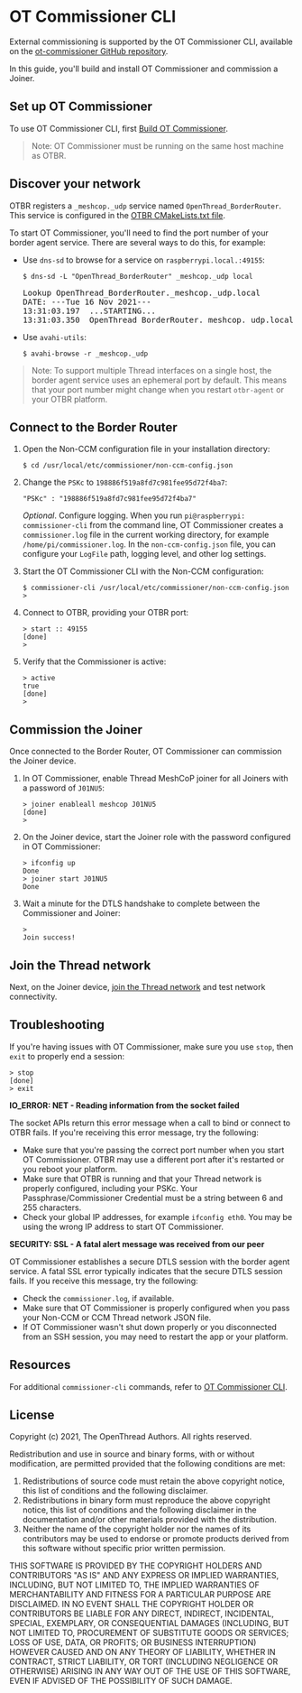 #  OT Commissioner CLI

External commissioning is supported by the OT Commissioner CLI, available
on the [ot-commissioner GitHub repository](https://github.com/openthread/ot-commissioner).

In this guide, you'll build and install OT Commissioner and commission a Joiner.

## Set up OT Commissioner

To use OT Commissioner CLI, first [Build OT Commissioner](https://openthread.io/guides/commissioner/build).

> Note: OT Commissioner must be running on the same host machine as OTBR.

## Discover your network

OTBR registers a `_meshcop._udp` service named `OpenThread_BorderRouter`. This
service is configured in the [OTBR CMakeLists.txt file](https://github.com/openthread/ot-br-posix/blob/main/CMakeLists.txt#L36).

To start OT Commissioner, you'll need to find the port number of your border
agent service. There are several ways to do this, for example:

*   Use `dns-sd` to browse for a service on `raspberrypi.local.:49155`:

    ```
    $ dns-sd -L "OpenThread_BorderRouter" _meshcop._udp local
    ```

    <pre>
    Lookup OpenThread_BorderRouter._meshcop._udp.local
    DATE: ---Tue 16 Nov 2021---
    13:31:03.197  ...STARTING...
    13:31:03.350  OpenThread_BorderRouter._meshcop._udp.local. can be reached at raspberrypi.local.:49155 (interface 3)
    </pre>

*   Use `avahi-utils`:

    ```
    $ avahi-browse -r _meshcop._udp
    ```

> Note: To support multiple Thread interfaces on a single host, the border agent
service uses an ephemeral port by default. This means that your port number
might change when you restart `otbr-agent` or your OTBR platform.

## Connect to the Border Router

1.  Open the Non-CCM configuration file in your installation directory:

    ```
    $ cd /usr/local/etc/commissioner/non-ccm-config.json
    ```

1.  Change the `PSKc` to `198886f519a8fd7c981fee95d72f4ba7`:

    ```
    "PSKc" : "198886f519a8fd7c981fee95d72f4ba7"
    ```

    _Optional_. Configure logging. When you run `pi@raspberrypi: commissioner-cli`
    from the command line, OT Commissioner creates a `commissioner.log` file in
    the current working directory, for example `/home/pi/commissioner.log`. In
    the `non-ccm-config.json` file, you can configure your `LogFile` path,
    logging level, and other log settings.

1.  Start the OT Commissioner CLI with the Non-CCM configuration:

    ```
    $ commissioner-cli /usr/local/etc/commissioner/non-ccm-config.json
    > 
    ```

1.  Connect to OTBR, providing your OTBR port:

    ```
    > start :: 49155
    [done]
    >
    ```

1.  Verify that the Commissioner is active:

    ```
    > active
    true
    [done]
    > 
    ```

## Commission the Joiner

Once connected to the Border Router, OT Commissioner can commission the Joiner
device.

1.  In OT Commissioner, enable Thread MeshCoP joiner for all Joiners with a
    password of `J01NU5`:
    ```
    > joiner enableall meshcop J01NU5
    [done]
    > 
    ```

1.  On the Joiner device, start the Joiner role with the password configured in
    OT Commissioner:
    ```
    > ifconfig up
    Done
    > joiner start J01NU5
    Done
    ```

1.  Wait a minute for the DTLS handshake to complete between the Commissioner
    and Joiner:
    ```
    > 
    Join success!
    ```

## Join the Thread network

Next, on the Joiner device, [join the Thread network](join.md) and test network
connectivity.

## Troubleshooting

If you're having issues with OT Commissioner, make sure you use `stop`, then
`exit` to properly end a session:

```
> stop
[done]
> exit
```

**IO_ERROR: NET - Reading information from the socket failed**

The socket APIs return this error message when a call to bind or connect to OTBR
fails. If you're receiving this error message, try the following:

*   Make sure that you're passing the correct port number when you start OT
    Commissioner. OTBR may use a different port after it's restarted or you
    reboot your platform.
*   Make sure that OTBR is running and that your Thread network is properly
    configured, including your PSKc. Your Passphrase/Commissioner Credential
    must be a string between 6 and 255 characters.
*   Check your global IP addresses, for example `ifconfig eth0`. You may be
    using the wrong IP address to start OT Commissioner.

**SECURITY: SSL - A fatal alert message was received from our peer**

OT Commissioner establishes a secure DTLS session with the border agent service.
A fatal SSL error typically indicates that the secure DTLS session fails. If you
receive this message, try the following:

*   Check the `commissioner.log`, if available.
*   Make sure that OT Commissioner is properly configured when you pass your
    Non-CCM or CCM Thread network JSON file.
*   If OT Commissioner wasn't shut down properly or you disconnected from an SSH
    session, you may need to restart the app or your platform.

## Resources

For additional `commissioner-cli` commands, refer to [OT Commissioner CLI](https://github.com/openthread/ot-commissioner/blob/main/src/app/cli/README.md).

## License

Copyright (c) 2021, The OpenThread Authors.
All rights reserved.

Redistribution and use in source and binary forms, with or without
modification, are permitted provided that the following conditions are met:
1. Redistributions of source code must retain the above copyright
   notice, this list of conditions and the following disclaimer.
2. Redistributions in binary form must reproduce the above copyright
   notice, this list of conditions and the following disclaimer in the
   documentation and/or other materials provided with the distribution.
3. Neither the name of the copyright holder nor the
   names of its contributors may be used to endorse or promote products
   derived from this software without specific prior written permission.

THIS SOFTWARE IS PROVIDED BY THE COPYRIGHT HOLDERS AND CONTRIBUTORS "AS IS"
AND ANY EXPRESS OR IMPLIED WARRANTIES, INCLUDING, BUT NOT LIMITED TO, THE
IMPLIED WARRANTIES OF MERCHANTABILITY AND FITNESS FOR A PARTICULAR PURPOSE
ARE DISCLAIMED. IN NO EVENT SHALL THE COPYRIGHT HOLDER OR CONTRIBUTORS BE
LIABLE FOR ANY DIRECT, INDIRECT, INCIDENTAL, SPECIAL, EXEMPLARY, OR
CONSEQUENTIAL DAMAGES (INCLUDING, BUT NOT LIMITED TO, PROCUREMENT OF
SUBSTITUTE GOODS OR SERVICES; LOSS OF USE, DATA, OR PROFITS; OR BUSINESS
INTERRUPTION) HOWEVER CAUSED AND ON ANY THEORY OF LIABILITY, WHETHER IN
CONTRACT, STRICT LIABILITY, OR TORT (INCLUDING NEGLIGENCE OR OTHERWISE)
ARISING IN ANY WAY OUT OF THE USE OF THIS SOFTWARE, EVEN IF ADVISED OF THE
POSSIBILITY OF SUCH DAMAGE.
